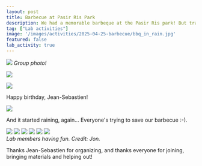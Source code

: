 ```yaml
---
layout: post
title: Barbecue at Pasir Ris Park
description: We had a memorable barbeque at the Pasir Ris park! But traditions must be upheld...
tag: ["Lab activities"]
image: '/images/activities/2025-04-25-barbecue/bbq_in_rain.jpg'
featured: false
lab_activity: true
---
```


![](/images/activities/2025-04-25-barbecue/group_photo.jpg#wide)
*Group photo!*

![](/images/activities/2025-04-25-barbecue/happy_birthday.jpg)


![](/images/activities/2025-04-25-barbecue/js_cake.jpg)

Happy birthday, Jean-Sebastien!

![](/images/activities/2025-04-25-barbecue/in_rain.jpg)

And it started raining, again... Everyone's trying to save our barbecue :-).

<div class="gallery-box">
  <div class="gallery">
    <img src="/images/activities/2025-04-25-barbecue/amy.jpg" loading="lazy">
    <img src="/images/activities/2025-04-25-barbecue/hr_qy.jpg" loading="lazy">
    <img src="/images/activities/2025-04-25-barbecue/sarah_clarice.jpg" loading="lazy">
    <img src="/images/activities/2025-04-25-barbecue/yueyuan_js_aarthi.jpg" loading="lazy">
    <img src="/images/activities/2025-04-25-barbecue/mh_lh_js.jpg" loading="lazy">
    <img src="/images/activities/2025-04-25-barbecue/cooking.jpg" loading="lazy">
  </div>
  <em>Lab members having fun. Credit: Jon.</em>
</div>

Thanks Jean-Sebastien for organizing, and thanks everyone for joining, bringing materials and helping out!

